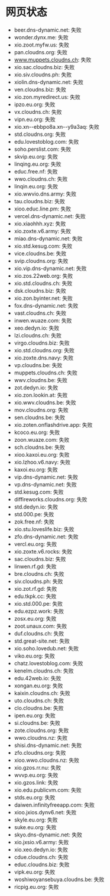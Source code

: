 # 网页状态
- beer.dns-dynamic.net: 失败
- wonder.dynx.me: 失败
- xio.zoot.myfw.us: 失败
- pan.cloudns.org: 失败
- www.muppets.cloudns.ch: 失败
- xio.sac.cloudns.biz: 失败
- xio.siv.cloudns.ph: 失败
- xiolin.dns-dynamic.net: 失败
- ven.cloudns.biz: 失败
- xio.zon.myredirect.us: 失败
- ipzo.eu.org: 失败
- vx.cloudns.ch: 失败
- vipn.eu.org: 失败
- xio.xn--ebbpo8a.xn--y9a3aq: 失败
- std.cloudns.org: 失败
- edu.lovestoblog.com: 失败
- soho.perslist.com: 失败
- skvip.eu.org: 失败
- linqing.eu.org: 失败
- educ.free.nf: 失败
- wwo.cloudns.ch: 失败
- linqin.eu.org: 失败
- xio.wwvio.dns.army: 失败
- tau.cloudns.biz: 失败
- xioo.educ.line.pm: 失败
- vercel.dns-dynamic.net: 失败
- xio.xiaohhh.xyz: 失败
- xio.zoxte.v6.army: 失败
- miao.dns-dynamic.net: 失败
- xio.std.kesug.com: 失败
- vice.cloudns.be: 失败
- svip.cloudns.org: 失败
- xio.vip.dns-dynamic.net: 失败
- xio.zos.22web.org: 失败
- xio.std.cloudns.ch: 失败
- dsk.cloudns.biz: 失败
- xio.zon.byinter.net: 失败
- fox.dns-dynamic.net: 失败
- vast.cloudns.ch: 失败
- inwen.wuaze.com: 失败
- xeo.dedyn.io: 失败
- lzi.cloudns.ch: 失败
- virgo.cloudns.biz: 失败
- xio.std.cloudns.org: 失败
- xio.zoxte.dns.navy: 失败
- vp.cloudns.be: 失败
- muppets.cloudns.ch: 失败
- wwv.cloudns.be: 失败
- zot.dedyn.io: 失败
- xio.zon.lookin.at: 失败
- xio.wwv.cloudns.be: 失败
- mov.cloudns.org: 失败
- sen.cloudns.be: 失败
- xio.zoten.onflashdrive.app: 失败
- kcoco.eu.org: 失败
- zoon.wuaze.com: 失败
- sch.cloudns.be: 失败
- xioo.kaxoi.eu.org: 失败
- xio.lzhoo.v6.navy: 失败
- kaxoi.eu.org: 失败
- vip.dns-dynamic.net: 失败
- vp.dns-dynamic.net: 失败
- std.kesug.com: 失败
- diffireworks.cloudns.org: 失败
- std.dedyn.io: 失败
- std.000.pe: 失败
- zok.free.nf: 失败
- xio.stu.loveslife.biz: 失败
- zfo.dns-dynamic.net: 失败
- vercl.eu.org: 失败
- xio.zoxte.v6.rocks: 失败
- sac.cloudns.biz: 失败
- linwen.rf.gd: 失败
- bre.cloudns.ch: 失败
- siv.cloudns.ph: 失败
- xio.zot.rf.gd: 失败
- edu.tkpk.cc: 失败
- xio.std.000.pe: 失败
- edu.ezpz.work: 失败
- zosx.eu.org: 失败
- zoot.unaux.com: 失败
- duf.cloudns.ch: 失败
- std.great-site.net: 失败
- xio.soho.lovedub.net: 失败
- viko.eu.org: 失败
- chatz.lovestoblog.com: 失败
- kenelm.cloudns.ch: 失败
- edu.42web.io: 失败
- xongan.eu.org: 失败
- kaixin.cloudns.ch: 失败
- uto.cloudns.ch: 失败
- clo.cloudns.be: 失败
- ipen.eu.org: 失败
- si.cloudns.be: 失败
- zote.cloudns.org: 失败
- wwo.cloudns.nz: 失败
- shisi.dns-dynamic.net: 失败
- zfo.cloudns.org: 失败
- xioo.wwo.cloudns.nz: 失败
- xio.gzos.rr.nu: 失败
- wvvp.eu.org: 失败
- xio.gzos.link: 失败
- xio.edu.publicvm.com: 失败
- stds.eu.org: 失败
- daiwen.infinityfreeapp.com: 失败
- xioo.jxios.dynv6.net: 失败
- skyle.eu.org: 失败
- suke.eu.org: 失败
- skyo.dns-dynamic.net: 失败
- xio.jxsio.v6.army: 失败
- xio.xeo.dedyn.io: 失败
- cdue.cloudns.ch: 失败
- educ.cloudns.biz: 失败
- vipk.eu.org: 失败
- woshiwoyansebuya.cloudns.be: 失败
- ricpig.eu.org: 失败
